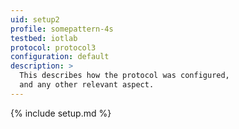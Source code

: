 ```yaml
---
uid: setup2
profile: somepattern-4s
testbed: iotlab
protocol: protocol3
configuration: default
description: >
  This describes how the protocol was configured,
  and any other relevant aspect.
---
```


{% include setup.md %}
